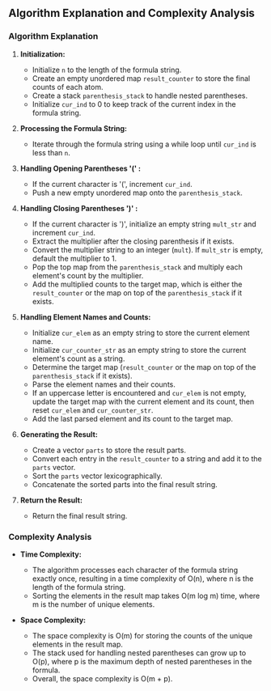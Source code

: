 ## Algorithm Explanation and Complexity Analysis

### Algorithm Explanation

1. **Initialization:**
   - Initialize `n` to the length of the formula string.
   - Create an empty unordered map `result_counter` to store the final counts of each atom.
   - Create a stack `parenthesis_stack` to handle nested parentheses.
   - Initialize `cur_ind` to 0 to keep track of the current index in the formula string.

2. **Processing the Formula String:**
   - Iterate through the formula string using a while loop until `cur_ind` is less than `n`.

3. **Handling Opening Parentheses '(' :**
   - If the current character is '(', increment `cur_ind`.
   - Push a new empty unordered map onto the `parenthesis_stack`.

4. **Handling Closing Parentheses ')' :**
   - If the current character is ')', initialize an empty string `mult_str` and increment `cur_ind`.
   - Extract the multiplier after the closing parenthesis if it exists.
   - Convert the multiplier string to an integer (`mult`). If `mult_str` is empty, default the multiplier to 1.
   - Pop the top map from the `parenthesis_stack` and multiply each element's count by the multiplier.
   - Add the multiplied counts to the target map, which is either the `result_counter` or the map on top of the `parenthesis_stack` if it exists.

5. **Handling Element Names and Counts:**
   - Initialize `cur_elem` as an empty string to store the current element name.
   - Initialize `cur_counter_str` as an empty string to store the current element's count as a string.
   - Determine the target map (`result_counter` or the map on top of the `parenthesis_stack` if it exists).
   - Parse the element names and their counts.
   - If an uppercase letter is encountered and `cur_elem` is not empty, update the target map with the current element and its count, then reset `cur_elem` and `cur_counter_str`.
   - Add the last parsed element and its count to the target map.

6. **Generating the Result:**
   - Create a vector `parts` to store the result parts.
   - Convert each entry in the `result_counter` to a string and add it to the `parts` vector.
   - Sort the `parts` vector lexicographically.
   - Concatenate the sorted parts into the final result string.

7. **Return the Result:**
   - Return the final result string.

### Complexity Analysis

- **Time Complexity:**
  - The algorithm processes each character of the formula string exactly once, resulting in a time complexity of O(n), where n is the length of the formula string.
  - Sorting the elements in the result map takes O(m log m) time, where m is the number of unique elements.

- **Space Complexity:**
  - The space complexity is O(m) for storing the counts of the unique elements in the result map.
  - The stack used for handling nested parentheses can grow up to O(p), where p is the maximum depth of nested parentheses in the formula.
  - Overall, the space complexity is O(m + p).
